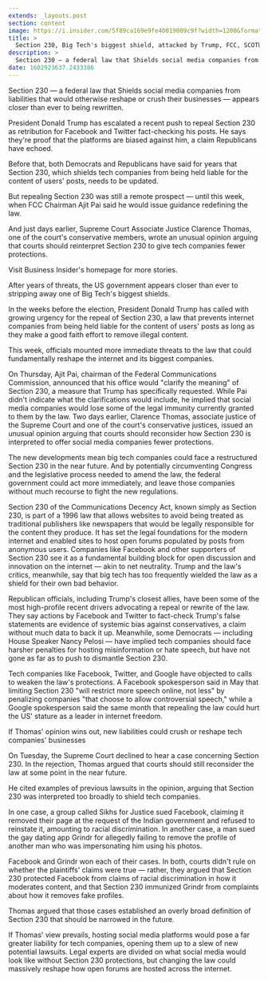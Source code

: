 ```yaml
--- 
extends: _layouts.post 
section: content 
image: https://i.insider.com/5f89ca169e9fe40019009c9f?width=1200&format=jpeg 
title: > 
  Section 230, Big Tech's biggest shield, attacked by Trump, FCC, SCOTUS 
description: > 
  Section 230 — a federal law that Shields social media companies from liabilities that would otherwise reshape or crush their businesses — appears closer than ever to being rewritten.After years of threats, the US government appears closer than ever to stripping away one of Big Tech's biggest shields.The new developments mean big tech companies could face a restructured Section 230 in the near future.Tech companies like Facebook, Twitter, and Google have objected to calls to weaken the law's protections.He cited examples of previous lawsuits in the opinion, arguing that Section 230 was interpreted too broadly to shield tech companies. 
date: 1602923637.2433386 
--- 
```

Section 230 — a federal law that Shields social media companies from liabilities that would otherwise reshape or crush their businesses — appears closer than ever to being rewritten.

President Donald Trump has escalated a recent push to repeal Section 230 as retribution for Facebook and Twitter fact-checking his posts. He says they're proof that the platforms are biased against him, a claim Republicans have echoed.

Before that, both Democrats and Republicans have said for years that Section 230, which shields tech companies from being held liable for the content of users' posts, needs to be updated.

But repealing Section 230 was still a remote prospect — until this week, when FCC Chairman Ajit Pai said he would issue guidance redefining the law.

And just days earlier, Supreme Court Associate Justice Clarence Thomas, one of the court's conservative members, wrote an unusual opinion arguing that courts should reinterpret Section 230 to give tech companies fewer protections.

Visit Business Insider's homepage for more stories.

After years of threats, the US government appears closer than ever to stripping away one of Big Tech's biggest shields.

In the weeks before the election, President Donald Trump has called with growing urgency for the repeal of Section 230, a law that prevents internet companies from being held liable for the content of users' posts as long as they make a good faith effort to remove illegal content.

This week, officials mounted more immediate threats to the law that could fundamentally reshape the internet and its biggest companies.

On Thursday, Ajit Pai, chairman of the Federal Communications Commission, announced that his office would "clarify the meaning" of Section 230, a measure that Trump has specifically requested. While Pai didn't indicate what the clarifications would include, he implied that social media companies would lose some of the legal immunity currently granted to them by the law. Two days earlier, Clarence Thomas, associate justice of the Supreme Court and one of the court's conservative justices, issued an unusual opinion arguing that courts should reconsider how Section 230 is interpreted to offer social media companies fewer protections.

The new developments mean big tech companies could face a restructured Section 230 in the near future. And by potentially circumventing Congress and the legislative process needed to amend the law, the federal government could act more immediately, and leave those companies without much recourse to fight the new regulations.

Section 230 of the Communications Decency Act, known simply as Section 230, is part of a 1996 law that allows websites to avoid being treated as traditional publishers like newspapers that would be legally responsible for the content they produce. It has set the legal foundations for the modern internet and enabled sites to host open forums populated by posts from anonymous users. Companies like Facebook and other supporters of Section 230 see it as a fundamental building block for open discussion and innovation on the internet — akin to net neutrality. Trump and the law's critics, meanwhile, say that big tech has too frequently wielded the law as a shield for their own bad behavior.

Republican officials, including Trump's closest allies, have been some of the most high-profile recent drivers advocating a repeal or rewrite of the law. They say actions by Facebook and Twitter to fact-check Trump's false statements are evidence of systemic bias against conservatives, a claim without much data to back it up. Meanwhile, some Democrats — including House Speaker Nancy Pelosi — have implied tech companies should face harsher penalties for hosting misinformation or hate speech, but have not gone as far as to push to dismantle Section 230.

Tech companies like Facebook, Twitter, and Google have objected to calls to weaken the law's protections. A Facebook spokesperson said in May that limiting Section 230 "will restrict more speech online, not less" by penalizing companies "that choose to allow controversial speech," while a Google spokesperson said the same month that repealing the law could hurt the US' stature as a leader in internet freedom.

If Thomas' opinion wins out, new liabilities could crush or reshape tech companies' businesses

On Tuesday, the Supreme Court declined to hear a case concerning Section 230. In the rejection, Thomas argued that courts should still reconsider the law at some point in the near future.

He cited examples of previous lawsuits in the opinion, arguing that Section 230 was interpreted too broadly to shield tech companies.

In one case, a group called Sikhs for Justice sued Facebook, claiming it removed their page at the request of the Indian government and refused to reinstate it, amounting to racial discrimination. In another case, a man sued the gay dating app Grindr for allegedly failing to remove the profile of another man who was impersonating him using his photos.

Facebook and Grindr won each of their cases. In both, courts didn't rule on whether the plaintiffs' claims were true — rather, they argued that Section 230 protected Facebook from claims of racial discrimination in how it moderates content, and that Section 230 immunized Grindr from complaints about how it removes fake profiles.

Thomas argued that those cases established an overly broad definition of Section 230 that should be narrowed in the future.

If Thomas' view prevails, hosting social media platforms would pose a far greater liability for tech companies, opening them up to a slew of new potential lawsuits. Legal experts are divided on what social media would look like without Section 230 protections, but changing the law could massively reshape how open forums are hosted across the internet.
